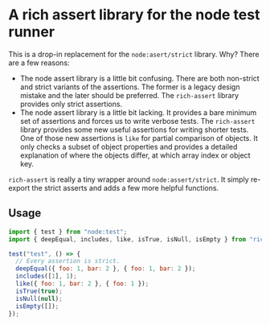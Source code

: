 # A rich assert library for the node test runner

This is a drop-in replacement for the `node:asert/strict` library.
Why? There are a few reasons:

* The node assert library is a little bit confusing.
  There are both non-strict and strict variants of the assertions.
  The former is a legacy design mistake and the later should be preferred.
  The `rich-assert` library provides only strict assertions.
* The node assert library is a little bit lacking. It provides a bare minimum
  set of assertions and forces us to write verbose tests.
  The `rich-assert` library provides some new useful assertions for writing
  shorter tests. One of those new assertions is `like` for partial comparison
  of objects. It only checks a subset of object properties and provides
  a detailed explanation of where the objects differ, at which array index
  or object key.

`rich-assert` is really a tiny wrapper around `node:assert/strict`. It simply
re-export the strict asserts and adds a few more helpful functions.

## Usage

```javascript
import { test } from "node:test";
import { deepEqual, includes, like, isTrue, isNull, isEmpty } from "rich-assert";

test("test", () => {
  // Every assertion is strict.
  deepEqual({ foo: 1, bar: 2 }, { foo: 1, bar: 2 });
  includes([1], 1);
  like({ foo: 1, bar: 2 }, { foo: 1 });
  isTrue(true);
  isNull(null);
  isEmpty([]);
});
```
